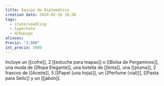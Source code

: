 ```yaml
---
title: Equipo de Diplomático
creation date: 2024-02-16 18:38
tags:
  - state/seedling
  - type/note
  - H/Equipo
aliases: 
Precio: "3.900"
int_precio: 3900
---
```


Incluye un [[cofre]], 2 [[estuche para mapas]] o [[Bolsa de Pergaminos]], una muda de [[Ropa Elegante]], una botella de [[tinta]], una [[pluma]], 2 frascos de [[Aceite]], 5 [[Papel (una hoja)]], un [[Perfume (vial)]], [[Pasta para Sello]] y un [[jabón]].